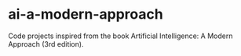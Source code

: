 # ai-a-modern-approach
Code projects inspired from the book Artificial Intelligence: A Modern Approach (3rd edition).
